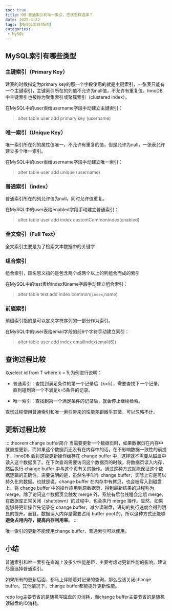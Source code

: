 ```yaml
---
toc: true
title: 09-普通索引和唯一索引，应该怎样选择？
date: 2022-4-22
tags: [MySQL实战45讲]
categories:
 - MySQL
---
```


## MySQL索引有哪些类型

### 主键索引（Primary Key）

建表的时候指定为primary key的那一个字段使用的就是主键索引，一张表只能有一个主键索引，主键索引所在的列值不允许为null值，不允许有重复值。InnoDB中主键索引也被称为聚集索引或聚簇索引（clustered index）。

在MySQL中的user表给username字段手动建立主键索引：
> alter table user add primary key (username)

### 唯一索引（Unique Key）

唯一索引所在列的属性值唯一，不允许有重复的值，但是允许为null，一张表允许建立多个唯一索引。

在MySQL中的user表给username字段手动建立唯一索引：
> alter table user add unique (username)

### 普通索引（index）

普通索引所在的列允许值为null，同时允许值重复。

在MySQL中的user表给enabled字段手动建立普通索引：
> alter table user add index customCommonIndex(enabled)

### 全文索引（Full Text）

全文索引主要是为了检索文本数据中的关键字

### 组合索引

组合索引，顾名思义指的是包含两个或两个以上的列组合而成的索引

在MySQL中的test表给index和name字段手动建立组合索引：
> alter table test add index common(`index`,name)

### 前缀索引

前缀索引指的是可以定义字符序列的一部分作为索引。

在MySQL中的user表给email字段的前6个字符手动建立索引：
> alter table user add index emailIndex(email(6))

## 查询过程比较

以select id from T where k = 5;为例进行说明：

- 普通索引：查找到满足条件的第一个记录后（k=5），需要查找下一个记录，直到碰到第一个不满足k=5条件的记录。

- 唯一索引：查找到第一个满足条件的记录后，就会停止继续检索。

查询过程使用普通索引和唯一索引带来的性能差距微乎其微，可以忽略不计。

## 更新过程比较

::: theorem change buffer简介
当需要更新一个数据页时，如果数据页在内存中就直接更新，而如果这个数据页还没有在内存中的话，在不影响数据一致性的前提下，InnoDB 会将这些更新操作缓存在 change buffer 中，这样就不需要从磁盘中读入这个数据页了。在下次查询需要访问这个数据页的时候，将数据页读入内存，然后执行 change buffer 中与这个页有关的操作。通过这种方式就能保证这个数据逻辑的正确性。需要说明的是，虽然名字叫作 change buffer，实际上它是可以持久化的数据。也就是说，change buffer 在内存中有拷贝，也会被写入到磁盘上。将 change buffer 中的操作应用到原数据页，得到最新结果的过程称为 merge。除了访问这个数据页会触发 merge 外，系统有后台线程会定期 merge。在数据库正常关闭（shutdown）的过程中，也会执行 merge 操作。显然，如果能够将更新操作先记录在 change buffer，减少读磁盘，语句的执行速度会得到明显的提升。而且，数据读入内存是需要占用 buffer pool 的，所以这种方式还能够**避免占用内存，提高内存利用率**。
:::

唯一索引的更新不能使用change buffer，普通索引可以使用。

## 小结

普通索引和唯一索引在查询上没多少性能差距，主要考虑对更新性能的影响。建议尽量选择普通索引。

如果所有的更新后面，都马上伴随着对记录的查询，那么应该关闭change buffer。其他情况下，change buffer都能提升更新性能。

redo log主要节省的是随机写磁盘的IO消耗，而change buffer主要节省的是随机读磁盘的IO消耗。
